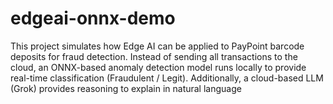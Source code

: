 # edgeai-onnx-demo
This project simulates how Edge AI can be applied to PayPoint barcode deposits for fraud detection. Instead of sending all transactions to the cloud, an ONNX-based anomaly detection model runs locally to provide real-time classification (Fraudulent / Legit). Additionally, a cloud-based LLM (Grok) provides reasoning to explain in natural language
